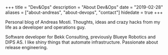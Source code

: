 +++
title = "Dev&Ops"
description = "About Dev&Ops"
date = "2019-02-28"
aliases = ["about-andreas", "about-devops", "contact"]
hidedate = true
+++


Personal blog of Andreas Mosti. Thoughts, ideas and crazy hacks from my life as a developer and operations guy.

Software developer for Bekk Consulting, previously Blueye Robotics and DIPS AS. I like shiny things that automate infrastructure. Passionate about release engineering.